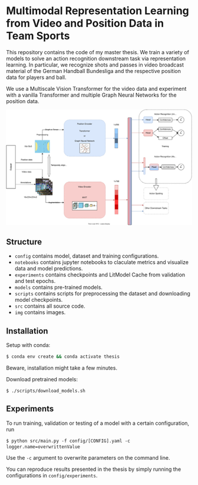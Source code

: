# Multimodal Representation Learning from Video and Position Data in Team Sports

This repository contains the code of my master thesis. We train a variety of models to solve an action recognition
downstream task via representation learning.
In particular, we recognize shots and passes in video broadcast material of the German Handball Bundesliga and
the respective position data for players and ball.

We use a Multiscale Vision Transformer for the video data and experiment with a vanilla Transformer and multiple
Graph Neural Networks for the position data.

<p align="center">
  <img src="img/methods.svg" width="700" title="Method Overview">
</p>

## Structure

 * `config` contains model, dataset and training configurations.
 * `notebooks` contains jupyter notebooks to claculate metrics and visualize data and model predictions.
 * `experiments` contains checkpoints and LitModel Cache from validation and test epochs.
 * `models` contains pre-trained models.
 * `scripts` contains scripts for preprocessing the dataset and downloading model checkpoints.
 * `src` contains all source code.
 * `img` contains images.

## Installation

Setup with conda:

```bash
$ conda env create && conda activate thesis
```
Beware, installation might take a few minutes.

Download pretrained models:

```
$ ./scripts/download_models.sh
```

## Experiments

To run training, validation or testing of a model with a certain configuration, run 

```
$ python src/main.py -f config/[CONFIG].yaml -c logger.name=overwrittenValue
```

Use the `-c` argument to overwrite parameters on the command line.

You can reproduce results presented in the thesis by simply running the configurations in `config/experiments`.
